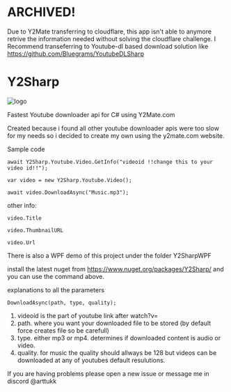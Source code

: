 # ARCHIVED!
Due to Y2Mate transferring to cloudflare, this app isn't able to anymore retrive the information needed without solving the cloudflare challenge. I Recommend transeferring to Youtube-dl based download solution like https://github.com/Bluegrams/YoutubeDLSharp



# Y2Sharp

![logo](https://user-images.githubusercontent.com/75498768/145097969-f49278db-7412-4368-b462-43e11cc50c86.png)

 
 
 

Fastest Youtube downloader api for C# using Y2Mate.com

Created because i found all other youtube downloader apis were too slow for my needs so i decided to create my own using the y2mate.com website.

Sample code

```
await Y2Sharp.Youtube.Video.GetInfo("videoid !!change this to your video id!!");

var video = new Y2Sharp.Youtube.Video();

await video.DownloadAsync("Music.mp3");
```

other info:
```
video.Title

video.ThumbnailURL

video.Url

```


There is also a WPF demo of this project under the folder Y2SharpWPF

install the latest nuget from https://www.nuget.org/packages/Y2Sharp/ and you can use the command above. 

explanations to all the parameters

```
DownloadAsync(path, type, quality);
```
1. videoid is the part of youtube link after watch?v=
2. path. where you want your downloaded file to be stored (by default force creates file so be carefull)
3. type. either mp3 or mp4. determines if downloaded content is audio or video.
4. quality. for music the quality should allways be 128 but videos can be downloaded at any of youtubes default resulutions.


If you are having problems please open a new issue or message me in discord @arttukk
